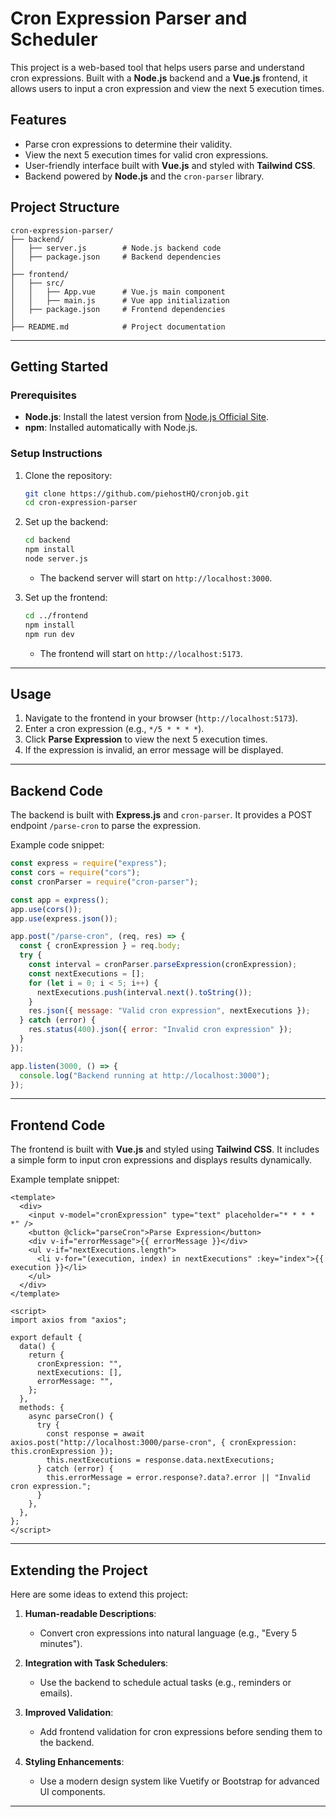 # Cron Expression Parser and Scheduler

This project is a web-based tool that helps users parse and understand cron expressions. Built with a **Node.js** backend and a **Vue.js** frontend, it allows users to input a cron expression and view the next 5 execution times. 

## Features

- Parse cron expressions to determine their validity.
- View the next 5 execution times for valid cron expressions.
- User-friendly interface built with **Vue.js** and styled with **Tailwind CSS**.
- Backend powered by **Node.js** and the `cron-parser` library.

## Project Structure

```
cron-expression-parser/
├── backend/
│   ├── server.js        # Node.js backend code
│   ├── package.json     # Backend dependencies
│
├── frontend/
│   ├── src/
│   │   ├── App.vue      # Vue.js main component
│   │   ├── main.js      # Vue app initialization
│   ├── package.json     # Frontend dependencies
│
├── README.md            # Project documentation
```

---

## Getting Started

### Prerequisites

- **Node.js**: Install the latest version from [Node.js Official Site](https://nodejs.org/).
- **npm**: Installed automatically with Node.js.

### Setup Instructions

1. Clone the repository:
   ```bash
   git clone https://github.com/piehostHQ/cronjob.git
   cd cron-expression-parser
   ```

2. Set up the backend:
   ```bash
   cd backend
   npm install
   node server.js
   ```
   - The backend server will start on `http://localhost:3000`.

3. Set up the frontend:
   ```bash
   cd ../frontend
   npm install
   npm run dev
   ```
   - The frontend will start on `http://localhost:5173`.

---

## Usage

1. Navigate to the frontend in your browser (`http://localhost:5173`).
2. Enter a cron expression (e.g., `*/5 * * * *`).
3. Click **Parse Expression** to view the next 5 execution times.
4. If the expression is invalid, an error message will be displayed.

---

## Backend Code

The backend is built with **Express.js** and `cron-parser`. It provides a POST endpoint `/parse-cron` to parse the expression.

Example code snippet:

```javascript
const express = require("express");
const cors = require("cors");
const cronParser = require("cron-parser");

const app = express();
app.use(cors());
app.use(express.json());

app.post("/parse-cron", (req, res) => {
  const { cronExpression } = req.body;
  try {
    const interval = cronParser.parseExpression(cronExpression);
    const nextExecutions = [];
    for (let i = 0; i < 5; i++) {
      nextExecutions.push(interval.next().toString());
    }
    res.json({ message: "Valid cron expression", nextExecutions });
  } catch (error) {
    res.status(400).json({ error: "Invalid cron expression" });
  }
});

app.listen(3000, () => {
  console.log("Backend running at http://localhost:3000");
});
```

---

## Frontend Code

The frontend is built with **Vue.js** and styled using **Tailwind CSS**. It includes a simple form to input cron expressions and displays results dynamically.

Example template snippet:

```vue
<template>
  <div>
    <input v-model="cronExpression" type="text" placeholder="* * * * *" />
    <button @click="parseCron">Parse Expression</button>
    <div v-if="errorMessage">{{ errorMessage }}</div>
    <ul v-if="nextExecutions.length">
      <li v-for="(execution, index) in nextExecutions" :key="index">{{ execution }}</li>
    </ul>
  </div>
</template>

<script>
import axios from "axios";

export default {
  data() {
    return {
      cronExpression: "",
      nextExecutions: [],
      errorMessage: "",
    };
  },
  methods: {
    async parseCron() {
      try {
        const response = await axios.post("http://localhost:3000/parse-cron", { cronExpression: this.cronExpression });
        this.nextExecutions = response.data.nextExecutions;
      } catch (error) {
        this.errorMessage = error.response?.data?.error || "Invalid cron expression.";
      }
    },
  },
};
</script>
```

---

## Extending the Project

Here are some ideas to extend this project:

1. **Human-readable Descriptions**:
   - Convert cron expressions into natural language (e.g., "Every 5 minutes").

2. **Integration with Task Schedulers**:
   - Use the backend to schedule actual tasks (e.g., reminders or emails).

3. **Improved Validation**:
   - Add frontend validation for cron expressions before sending them to the backend.

4. **Styling Enhancements**:
   - Use a modern design system like Vuetify or Bootstrap for advanced UI components.

---
